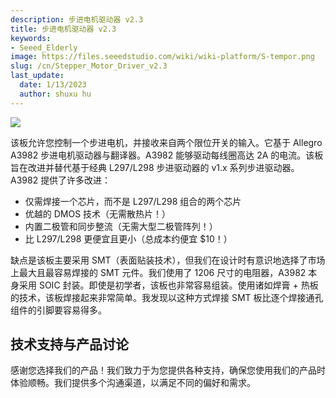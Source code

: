 ```yaml
---
description: 步进电机驱动器 v2.3
title: 步进电机驱动器 v2.3
keywords:
- Seeed_Elderly
image: https://files.seeedstudio.com/wiki/wiki-platform/S-tempor.png
slug: /cn/Stepper_Motor_Driver_v2.3
last_update:
  date: 1/13/2023
  author: shuxu hu
---
```


![](https://files.seeedstudio.com/wiki/Stepper_Motor_Driver_v2.3/img/Steperdriver.jpg)

该板允许您控制一个步进电机，并接收来自两个限位开关的输入。它基于 Allegro A3982 步进电机驱动器与翻译器。A3982 能够驱动每线圈高达 2A 的电流。该板旨在改进并替代基于经典 L297/L298 步进驱动器的 v1.x 系列步进驱动器。A3982 提供了许多改进：

* 仅需焊接一个芯片，而不是 L297/L298 组合的两个芯片
* 优越的 DMOS 技术（无需散热片！）
* 内置二极管和同步整流（无需大型二极管阵列！）
* 比 L297/L298 更便宜且更小（总成本约便宜 $10！）

缺点是该板主要采用 SMT（表面贴装技术），但我们在设计时有意识地选择了市场上最大且最容易焊接的 SMT 元件。我们使用了 1206 尺寸的电阻器，A3982 本身采用 SOIC 封装。即使是初学者，该板也非常容易组装。使用诸如焊膏 + 热板的技术，该板焊接起来非常简单。我发现以这种方式焊接 SMT 板比逐个焊接通孔组件的引脚要容易得多。

## 技术支持与产品讨论

感谢您选择我们的产品！我们致力于为您提供各种支持，确保您使用我们的产品时体验顺畅。我们提供多个沟通渠道，以满足不同的偏好和需求。

<div class="button_tech_support_container">
<a href="https://forum.seeedstudio.com/" class="button_forum"></a> 
<a href="https://www.seeedstudio.com/contacts" class="button_email"></a>
</div>

<div class="button_tech_support_container">
<a href="https://discord.gg/eWkprNDMU7" class="button_discord"></a> 
<a href="https://github.com/Seeed-Studio/wiki-documents/discussions/69" class="button_discussion"></a>
</div>
